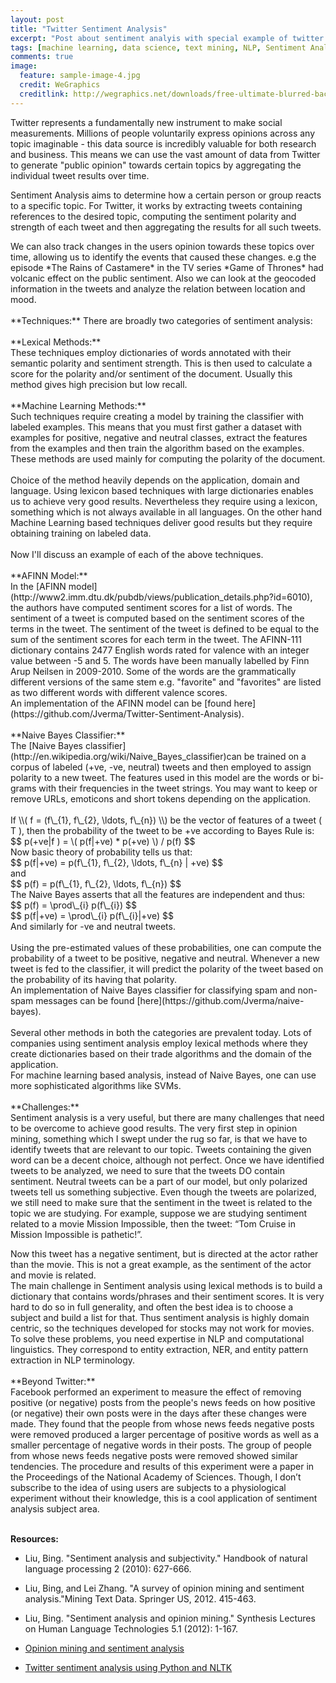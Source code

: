 ```yaml
---
layout: post
title: "Twitter Sentiment Analysis"
excerpt: "Post about sentiment analyis with special example of twitter."
tags: [machine learning, data science, text mining, NLP, Sentiment Analysis, Bayes Theorem]
comments: true
image:
  feature: sample-image-4.jpg
  credit: WeGraphics
  creditlink: http://wegraphics.net/downloads/free-ultimate-blurred-background-pack/
---
```


Twitter represents a fundamentally new instrument to make social measurements. Millions of people voluntarily express opinions across any topic imaginable - this data source is incredibly valuable for both research and business. This means we can use the vast amount of data from Twitter to generate "public opinion" towards certain topics by aggregating the individual tweet results over time. 
<p>
Sentiment Analysis aims to determine how a certain person or group reacts to a specific topic. For Twitter, it works by extracting tweets containing references to the desired topic, computing the sentiment polarity and strength of each tweet and then aggregating the results for all such tweets.  
</p>
We can also track changes in the users opinion towards these topics over time, allowing us to identify the events that caused these changes. e.g the episode *The Rains of Castamere* in the TV series *Game of Thrones* had volcanic effect on the public sentiment. 
Also we can look at the geocoded information in the tweets and analyze the relation between location and mood. 
<br><br>
**Techniques:** There are broadly two categories of sentiment analysis: 
<br><br>
**Lexical Methods:**
<br> These techniques employ dictionaries of words annotated with their semantic polarity and sentiment strength. This is then used to calculate a score for the polarity and/or sentiment of the document. Usually this method gives high precision but low recall.
<br><br>
**Machine Learning Methods:**
<br> Such techniques require creating a model by training the classifier with labeled examples. This means that you must first gather a dataset with examples for positive, negative and neutral classes, extract the features from the examples and then train the algorithm based on the examples. These methods are used mainly for computing the polarity of the document. 
<br><br>
Choice of the method heavily depends on the application, domain and language. Using lexicon based techniques with large dictionaries enables us to achieve very good results. Nevertheless they require using a lexicon, something which is not always available in all languages. 
On the other hand Machine Learning based techniques deliver good results but they require obtaining training on labeled data.
<br><br>
Now I'll discuss an example of each of the above techniques. 
<br><br>
**AFINN Model:** 
<br>
In the [AFINN model](http://www2.imm.dtu.dk/pubdb/views/publication_details.php?id=6010), the authors have computed sentiment scores for a list of words. The sentiment of a tweet is computed based on the sentiment scores of the terms in the tweet. The sentiment of the tweet is defined to be equal to the sum of the sentiment scores for each term in the tweet. The AFINN-111 dictionary contains 2477 English words rated for valence with an integer value between -5 and 5. The words have been manually labelled by Finn Arup Neilsen in 2009-2010. Some of the words are the grammatically different versions of the same stem e.g. "favorite" and "favorites" are listed as two different words with different valence scores. 
<br>
An implementation of the AFINN model can be [found here](https://github.com/Jverma/Twitter-Sentiment-Analysis).
<br><br>
**Naive Bayes Classifier:**
<br>
The [Naive Bayes classifier](http://en.wikipedia.org/wiki/Naive_Bayes_classifier)can be trained on a corpus of labeled (+ve, -ve, neutral) tweets and then employed to assign polarity to a new tweet. The features used in this model are the words or bi-grams with their frequencies in the tweet strings. You may want to keep or remove URLs, emoticons and short tokens depending on the application. 
<br><br>
If \\( f = (f\_{1}, f\_{2}, \ldots, f\_{n}) \\) be the vector of features of a tweet ( T ), then the probability of the tweet to be +ve according to Bayes Rule is:  
$$ p(+ve|f ) = \( p(f|+ve) * p(+ve) \) / p(f) $$
<br>
Now basic theory of probability tells us that: 
<br>
$$
p(f|+ve) =  p(f\_{1}, f\_{2}, \ldots, f\_{n} | +ve)
$$
<br>
and 
<br>
$$ p(f) = p(f\_{1}, f\_{2}, \ldots, f\_{n}) $$
<br>
The Naive Bayes asserts that all the features are independent and thus: 
<br>
$$ p(f) = \prod\_{i} p(f\_{i}) $$
<br>
$$ p(f|+ve) = \prod\_{i} p(f\_{i}|+ve) $$
<br>
And similarly for -ve and neutral tweets. 
<br><br>
Using the pre-estimated values of these probabilities, one can compute the probability of a tweet to be positive, negative and neutral. 
Whenever a new tweet is fed to the classifier, it will predict the polarity of the tweet based on the probability of its having that polarity. 
<br>
An implementation of Naive Bayes classifier for classifying spam and non-spam messages can be found [here](https://github.com/Jverma/naive-bayes). 
<br><br>
Several other methods in both the categories are prevalent today. Lots of companies using sentiment analysis employ lexical methods where they create dictionaries based on their trade algorithms and the domain of the application. 
<br>
For machine learning based analysis, instead of Naive Bayes, one can use more sophisticated algorithms like SVMs. 
<br><br>
**Challenges:**
<br>
Sentiment analysis is a very useful, but there are many challenges that need to be overcome to achieve good results. The very first step in opinion mining, something which I swept under the rug so far, is that we have to identify tweets that are relevant to our topic. Tweets containing the given word can be a decent choice, although not perfect. Once we have identified tweets to be analyzed, we need to sure that the tweets DO contain sentiment. Neutral tweets can be a part of our model, but only polarized tweets tell us something subjective. Even though the tweets are polarized, we still need to make sure that the sentiment in the tweet is related to the topic we are studying. For example, suppose we are studying sentiment related to a movie Mission Impossible, then the tweet: “Tom Cruise in Mission Impossible is pathetic!”.
<p>
Now this tweet has a negative sentiment, but is directed at the actor rather than the movie. This is not a great example, as the sentiment of the actor and movie is related.
<br>
The main challenge in Sentiment analysis using lexical methods is to build a dictionary that contains words/phrases and their sentiment scores. It is very hard to do so in full generality, and often the best idea is to choose a subject and build a list for that. Thus sentiment analysis is highly domain centric, so the techniques developed for stocks may not work for movies.
<br>
To solve these problems, you need expertise in NLP and computational linguistics. They correspond to entity extraction, NER, and entity pattern extraction in NLP terminology.
<br><br>
**Beyond Twitter:**
<br>
Facebook performed an experiment to measure the effect of removing positive (or negative) posts from the people's news feeds on how positive (or negative) their own posts were in the days after these changes were made. They found that the people from whose news feeds negative posts were removed produced a larger percentage of positive words as well as a smaller percentage of negative words in their posts. The group of people from whose news feeds negative posts were removed showed similar tendencies. The procedure and results of this experiment were a paper in the Proceedings of the National Academy of Sciences. Though, I don’t subscribe to the idea of using users are subjects to a physiological experiment without their knowledge, this is a cool application of sentiment analysis subject area.
<br><br>

**Resources:**

-  Liu, Bing. "Sentiment analysis and subjectivity." Handbook of natural language processing 2 (2010): 627-666.

- Liu, Bing, and Lei Zhang. "A survey of opinion mining and sentiment analysis."Mining Text Data. Springer US, 2012. 415-463.

-  Liu, Bing. "Sentiment analysis and opinion mining." Synthesis Lectures on Human Language Technologies 5.1 (2012): 1-167.

-  [Opinion mining and sentiment analysis](http://www.cs.cornell.edu/home/llee/opinion-mining-sentiment-analysis-survey.html)

-  [Twitter sentiment analysis using Python and NLTK](http://www.laurentluce.com/posts/twitter-sentiment-analysis-using-python-and-nltk/)